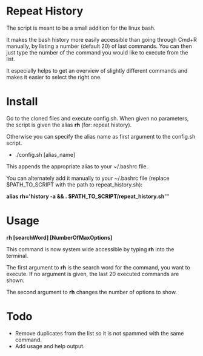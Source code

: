 # Repeat History

The script is meant to be a small addition for the linux bash.

It makes the bash history more easily accessible than going through Cmd+R manually, by listing a number (default 20) of last
commands. You can then just type the number of the command you would like to execute
from the list.

It especially helps to get an overview of slightly different commands and makes it easier to select the right one.

# Install

Go to the cloned files and execute config.sh. When given no parameters, the script is given the alias **rh** (for: repeat history).

Otherwise you can specify the alias name as first argument to the config.sh script.

- ./config.sh [alias_name]

This appends the appropriate alias to your ~/.bashrc file.

You can alternately add it manually to your ~/.bashrc file (replace $PATH_TO_SCRIPT with the path to repeat_history.sh):

**alias rh='history -a && . $PATH_TO_SCRIPT/repeat_history.sh'"**

# Usage

**rh [searchWord] [NumberOfMaxOptions]**

This command is now system wide accessible by typing **rh** into the terminal.

The first argument to **rh** is the search word for the command, you want to execute. If no argument is given, the last 20 executed commands are shown.

The second argument to **rh** changes the number of options to show.

# Todo

- Remove duplicates from the list so it is not spammed with the same command.
- Add usage and help output.




